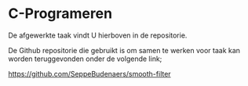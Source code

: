 # C-Programeren

De afgewerkte taak vindt U hierboven in de repositorie.

De Github repositorie die gebruikt is om samen te werken voor taak kan worden teruggevonden onder de volgende link;

https://github.com/SeppeBudenaers/smooth-filter
